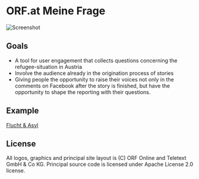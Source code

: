 # ORF.at Meine Frage

![Screenshot](http://hoffburg.at/editorslab/meine-frage.png)

## Goals

* A tool for user engagement that collects questions concerning the refugee-situation in Austria
* Involve the audience already in the origination process of stories
* Giving people the opportunity to raise their voices not only in the comments on Facebook after the story is finished, but have the opportunity to shape the reporting with their questions.

## Example

[Flucht & Asyl](http://gen-editorslab-vienna.appspot.com/tp/flucht-und-asyl)

## License

All logos, graphics and principal site layout is (C) ORF Online and Teletext GmbH & Co KG.
Principal source code is licensed under Apache License 2.0 license.